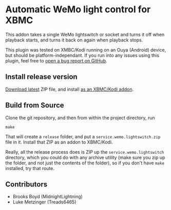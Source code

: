 # Automatic WeMo light control for XBMC
This addon takes a single WeMo lightswitch or socket and turns it off when playback starts, and turns it back on again when playback stops.

This plugin was tested on XMBC/Kodi running on an Ouya (Android) device, but should be platform-independant. If you run into any issues using this plugin, feel free to [open a bug report on GitHub](https://github.com/MidnightLightning/Kodi-Wemo-controller/issues).

## Install release version
[Download latest](https://github.com/MidnightLightning/Kodi-Wemo-controller/releases) ZIP file, and install [as an XBMC/Kodi addon](http://kodi.wiki/view/HOW-TO:Install_an_Add-on_from_a_zip_file).

## Build from Source
Clone the git repository, and then from within the project directory, run

    make

That will create a `release` folder, and put a `service.wemo.lightswitch.zip` file in it. Install that ZIP as an addon to XBMC/Kodi.

Really, all the release process does is ZIP up the `service.wemo.lightswitch` directory, which you could do with any archive utility (make sure you zip up the folder, and not just the contents of the folder), so if you don't have `make` installed, try that route.

## Contributors

* Brooks Boyd (MidnightLightning)
* Luke Metzinger (Treads6465)